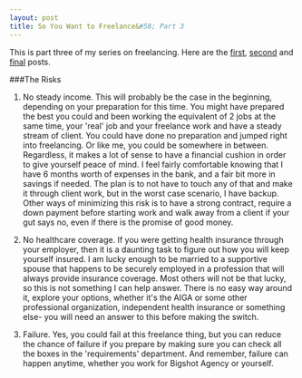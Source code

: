 ```yaml
---
layout: post
title: So You Want to Freelance&#58; Part 3
---
```


This is part three of my series on freelancing. Here are the [first](/writing/freelance-1), [second](/writing/freelance-2) and [final](/writing/freelance-4) posts.

###The Risks

1. No steady income. This will probably be the case in the beginning, depending on your preparation for this time. You might have prepared the best you could and been working the equivalent of 2 jobs at the same time, your 'real' job and your freelance work and have a steady stream of client. You could have done no preparation and jumped right into freelancing. Or like me, you could be somewhere in between. Regardless, it makes a lot of sense to have a financial cushion in order to give yourself peace of mind. I feel fairly comfortable knowing that I have 6 months worth of expenses in the bank, and a fair bit more in savings if needed. The plan is to not have to touch any of that and make it through client work, but in the worst case scenario, I have backup. Other ways of minimizing this risk is to have a strong contract, require a down payment before starting work and walk away from a client if your gut says no, even if there is the promise of good money. 

2. No healthcare coverage. If you were getting health insurance through your employer, then it is a daunting task to figure out how you will keep yourself insured. I am lucky enough to be married to a supportive spouse that happens to be securely employed in a profession that will always provide insurance coverage. Most others will not be that lucky, so this is not something I can help answer. There is no easy way around it, explore your options, whether it's the AIGA or some other professional organization, independent health insurance or something else- you will need an answer to this before making the switch. 

3. Failure. Yes, you could fail at this freelance thing, but you can reduce the chance of failure if you prepare by making sure you can check all the boxes in the 'requirements' department. And remember, failure can happen anytime, whether you work for Bigshot Agency or yourself. 